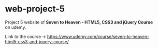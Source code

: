 # web-project-5
Project 5 website of **Seven to Heaven - HTML5, CSS3 and jQuery Course** on udemy.
 
Link to the course -> https://www.udemy.com/course/seven-to-heaven-html5-css3-and-jquery-course/
